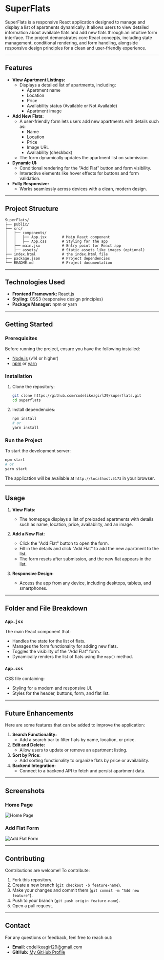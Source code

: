 # SuperFlats

SuperFlats is a responsive React application designed to manage and display a list of apartments dynamically. It allows users to view detailed information about available flats and add new flats through an intuitive form interface. The project demonstrates core React concepts, including state management, conditional rendering, and form handling, alongside responsive design principles for a clean and user-friendly experience.

---

## Features

- **View Apartment Listings:**
  - Displays a detailed list of apartments, including:
    - Apartment name
    - Location
    - Price
    - Availability status (Available or Not Available)
    - Apartment image
- **Add New Flats:**
  - A user-friendly form lets users add new apartments with details such as:
    - Name
    - Location
    - Price
    - Image URL
    - Availability (checkbox)
  - The form dynamically updates the apartment list on submission.
- **Dynamic UI:**
  - Conditional rendering for the "Add Flat" button and form visibility.
  - Interactive elements like hover effects for buttons and form validation.
- **Fully Responsive:**
  - Works seamlessly across devices with a clean, modern design.

---

## Project Structure

```
SuperFlats/
├── public/
├── src/
│   ├── components/
│   │   ├── App.jsx       # Main React component
│   │   ├── App.css       # Styling for the app
│   ├── main.jsx          # Entry point for React app
│   ├── assets/           # Static assets like images (optional)
├── index.html            # the index.html file
├── package.json          # Project dependencies
└── README.md             # Project documentation
```

---

## Technologies Used

- **Frontend Framework:** React.js
- **Styling:** CSS3 (responsive design principles)
- **Package Manager:** npm or yarn

---

## Getting Started

### Prerequisites
Before running the project, ensure you have the following installed:
- [Node.js](https://nodejs.org/) (v14 or higher)
- [npm](https://www.npmjs.com/) or [yarn](https://yarnpkg.com/)

### Installation
1. Clone the repository:
   ```bash
   git clone https://github.com/codelikeagirl29/superflats.git
   cd superflats
   ```
2. Install dependencies:
   ```bash
   npm install
   # or
   yarn install
   ```

### Run the Project
To start the development server:
```bash
npm start
# or
yarn start
```
The application will be available at `http://localhost:5173` in your browser.

---

## Usage

1. **View Flats:**
   - The homepage displays a list of preloaded apartments with details such as name, location, price, availability, and an image.

2. **Add a New Flat:**
   - Click the "Add Flat" button to open the form.
   - Fill in the details and click "Add Flat" to add the new apartment to the list.
   - The form resets after submission, and the new flat appears in the list.

3. **Responsive Design:**
   - Access the app from any device, including desktops, tablets, and smartphones.

---

## Folder and File Breakdown

### `App.jsx`
The main React component that:
- Handles the state for the list of flats.
- Manages the form functionality for adding new flats.
- Toggles the visibility of the "Add Flat" form.
- Dynamically renders the list of flats using the `map()` method.

### `App.css`
CSS file containing:
- Styling for a modern and responsive UI.
- Styles for the header, buttons, form, and flat list.

---

## Future Enhancements

Here are some features that can be added to improve the application:
1. **Search Functionality:**
   - Add a search bar to filter flats by name, location, or price.
2. **Edit and Delete:**
   - Allow users to update or remove an apartment listing.
3. **Sort by Price:**
   - Add sorting functionality to organize flats by price or availability.
4. **Backend Integration:**
   - Connect to a backend API to fetch and persist apartment data.

---

## Screenshots

### Home Page
![Home Page](https://res.cloudinary.com/dhw9dl4gm/image/upload/v1733184895/Superflats-12-02-2024_05_09_PM_mbrgax.png)

### Add Flat Form
![Add Flat Form](https://res.cloudinary.com/dhw9dl4gm/image/upload/v1733184938/Superflats-12-02-2024_06_15_PM_rznauq.png)

---

## Contributing

Contributions are welcome! To contribute:
1. Fork this repository.
2. Create a new branch (`git checkout -b feature-name`).
3. Make your changes and commit them (`git commit -m "Add new feature"`).
4. Push to your branch (`git push origin feature-name`).
5. Open a pull request.

---

## Contact

For any questions or feedback, feel free to reach out:
- **Email:** codelikeagirl29@gmail.com
- **GitHub:** [My GitHub Profile](https://github.com/codelikeagirl29)
